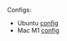 Configs:

- Ubuntu [config](https://github.com/prajinkhadka/dotfiles__/tree/ubuntu) 
- Mac M1 [config](https://github.com/prajinkhadka/dotfiles__/tree/macM1) 
